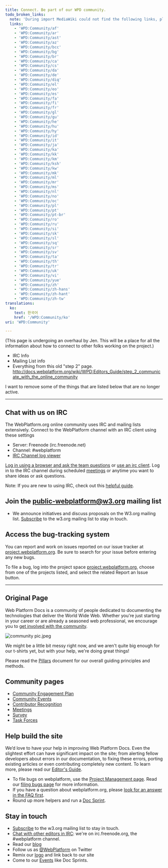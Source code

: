 ```yaml
---
title: Connect. Be part of our WPD community.
todo_broken_links:
  note: 'During import MediaWiki could not find the following links, please fix and adjust this list.'
  links:
    - 'WPD:Community/af'
    - 'WPD:Community/ar'
    - 'WPD:Community/ast'
    - 'WPD:Community/az'
    - 'WPD:Community/bcc'
    - 'WPD:Community/bg'
    - 'WPD:Community/br'
    - 'WPD:Community/ca'
    - 'WPD:Community/cs'
    - 'WPD:Community/da'
    - 'WPD:Community/de'
    - 'WPD:Community/diq'
    - 'WPD:Community/el'
    - 'WPD:Community/eo'
    - 'WPD:Community/es'
    - 'WPD:Community/fa'
    - 'WPD:Community/fi'
    - 'WPD:Community/fr'
    - 'WPD:Community/gl'
    - 'WPD:Community/gu'
    - 'WPD:Community/he'
    - 'WPD:Community/hu'
    - 'WPD:Community/hy'
    - 'WPD:Community/id'
    - 'WPD:Community/it'
    - 'WPD:Community/ja'
    - 'WPD:Community/ka'
    - 'WPD:Community/kk'
    - 'WPD:Community/km'
    - 'WPD:Community/ksh'
    - 'WPD:Community/kw'
    - 'WPD:Community/mk'
    - 'WPD:Community/ml'
    - 'WPD:Community/mr'
    - 'WPD:Community/ms'
    - 'WPD:Community/nl'
    - 'WPD:Community/no'
    - 'WPD:Community/oc'
    - 'WPD:Community/pl'
    - 'WPD:Community/pt'
    - 'WPD:Community/pt-br'
    - 'WPD:Community/ro'
    - 'WPD:Community/ru'
    - 'WPD:Community/si'
    - 'WPD:Community/sk'
    - 'WPD:Community/sl'
    - 'WPD:Community/sq'
    - 'WPD:Community/sr'
    - 'WPD:Community/sv'
    - 'WPD:Community/ta'
    - 'WPD:Community/th'
    - 'WPD:Community/tr'
    - 'WPD:Community/uk'
    - 'WPD:Community/vi'
    - 'WPD:Community/yue'
    - 'WPD:Community/zh'
    - 'WPD:Community/zh-hans'
    - 'WPD:Community/zh-hant'
    - 'WPD:Community/zh-tw'
translations:
  ko:
    text: 한국어
    href: '/WPD:Community/ko'
uri: 'WPD:Community'

---
```

(This page is undergoing an overhaul by Jen. This will be a place for all the information about how to connect to other folks working on the project.)

-   IRC Info
-   Mailing List info
-   Everything from this old "step 2" page. <http://docs.webplatform.org/wiki/WPD:Editors_Guide/step_2_communicate_with_the_online_community>

I want to remove some of the things that are listed below that are no longer active.

* * * * *

## Chat with us on IRC

The WebPlatform.org online community uses IRC and mailing lists extensively. Connect to the WebPlatform channel with an IRC client using these settings

-   Server: Freenode (irc.freenode.net)
-   Channel: \#webplatform
-   [IRC Channel log viewer](http://www.webplatform.org/talk/chatlogs)

[Log in using a browser and ask the team questions](http://webchat.freenode.net/?channels=#webplatform) or [use an irc client](/WPD:Editors_Guide/step_2_communicate_with_the_online_community/irc_clients). Log in to the IRC channel during scheduled [meetings](/WPD:Community/Meetings) or anytime you want to share ideas or ask questions.

Note: If you are new to using IRC, check out this [helpful guide](http://richard.esplins.org/siwi/2011/07/08/getting-started-freenode-irc/).

## Join the public-webplatform@w3.org mailing list

-   We announce initiatives and discuss proposals on the W3.org mailing list. [Subscribe](http://lists.w3.org/Archives/Public/public-webplatform/) to the w3.org mailing list to stay in touch.

## Access the bug-tracking system

You can report and work on issues reported on our issue tracker at [project.webplatform.org](http://project.webplatform.org). Be sure to search for your issue before entering any new bugs.

To file a bug, log into the project space [project.webplatform.org](http://project.webplatform.org), choose from one of the projects listed, and select the related Report an Issue button.

* * * * *

## Original Page

Web Platform Docs is a community of people dedicated to documenting the technologies that deliver the World Wide Web. Whether you're just starting in your career or are already a seasoned web professional, we encourage you to [get involved with the community](/WPD:Editors_Guide/step_2_communicate_with_the_online_community).

![community pic.jpeg](/WPD/assets/thumb/f/f7/community_pic.jpeg/200px-community_pic.jpeg)

We might be a little bit messy right now, and we aren't quite big enough for our t-shirts yet, but with your help, we're doing great things!

Please read the [Pillars](/WPD:Pillars) document for our overall guiding principles and methods.

## Community pages

-   [Community Engagement Plan](/WPD:Community/Community_Engagement_Plan)
-   [Community Events](/WPD:Community/Community_Events)
-   [Contributor Recognition](/WPD:Community/Contributor_Recognition)
-   [Meetings](/WPD:Community/Meetings)
-   [Survey](/WPD:Community/Survey)
-   [Task Forces](/WPD:Community/Task_Force)

## Help build the site

We’d love to have your help in improving Web Platform Docs. Even the slightest effort can have significant impact on the site; from alerting fellow developers about errors in our documentation, to fixing these errors, porting existing articles or even contributing completely new content. To learn more, please read our [Editor's Guide](/WPD:Editors_Guide).

-   To file bugs on webplatform, use the [Project Management page](http://project.webplatform.org). Read our [filing bugs page](http://docs.webplatform.org/wiki/WPD:Filing_Bugs) for more information.
-   If you have a question about webplatform.org, please [look for an answer in the FAQ first](/WPD:FAQ).
-   Round up more helpers and run a [Doc Sprint](/WPD:Doc_Sprint).

## Stay in touch

-   [Subscribe](http://lists.w3.org/Archives/Public/public-webplatform/) to the w3.org mailing list to stay in touch.
-   [Chat with other editors in IRC](/WPD:Editors_Guide/step_2_communicate_with_the_online_community#Join_the_conversation_on_the_IRC_channel): we're on irc.freenode.org, the \#webplatform channel.
-   Read our [blog](http://blog.webplatform.org/)
-   Follow us as [@WebPlatform](https://twitter.com/webplatform) on Twitter
-   Remix our [logo](http://www.webplatform.org/logo) and link back to our site
-   Come to our [Events](/WPD:Community/Community_Events) like Doc Sprints.
